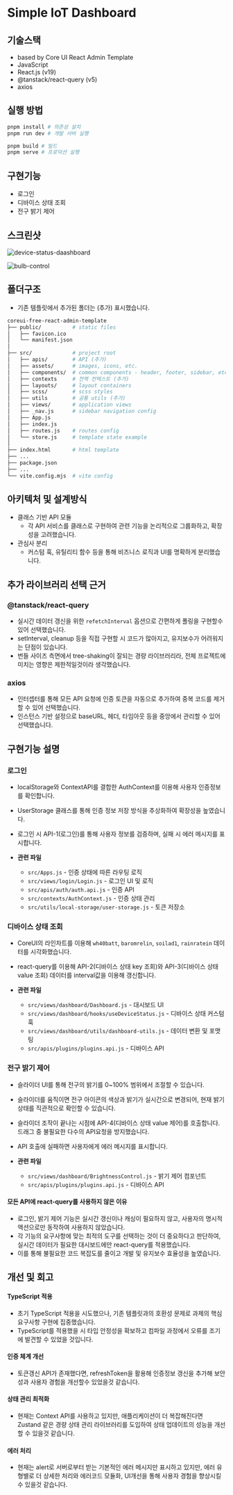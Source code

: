 # Simple IoT Dashboard

## 기술스택
  - based by Core UI React Admin Template
  - JavaScript
  - React.js (v19)
  - @tanstack/react-query (v5)
  - axios

## 실행 방법

  ```bash
  pnpm install # 의존성 설치
  pnpm run dev # 개발 서버 실행

  pnpm build # 빌드
  pnpm serve # 프로덕션 실행
  ```

## 구현기능
  - 로그인
  - 디바이스 상태 조회
  - 전구 밝기 제어

## 스크린샷
![device-status-daashboard](https://github.com/user-attachments/assets/f64dad0e-1085-4f44-81a6-e8c334b2b170)

![bulb-control](https://github.com/user-attachments/assets/7f6cb958-5dd9-4766-94d6-a18f8d4bc38d)


## 폴더구조

- 기존 템플릿에서 추가된 폴더는 (추가) 표시했습니다.

```bash
coreui-free-react-admin-template
├── public/          # static files
│   ├── favicon.ico
│   └── manifest.json
│
├── src/             # project root
│   ├── apis/        # API (추가)
│   ├── assets/      # images, icons, etc.
│   ├── components/  # common components - header, footer, sidebar, etc.
│   ├── contexts     # 전역 컨텍스트 (추가)
│   ├── layouts/     # layout containers
│   ├── scss/        # scss styles
│   ├── utils        # 공통 utils (추가)
│   ├── views/       # application views
│   ├── _nav.js      # sidebar navigation config
│   ├── App.js
│   ├── index.js
│   ├── routes.js    # routes config
│   └── store.js     # template state example 
│
├── index.html       # html template
├── ...
├── package.json
├── ...
└── vite.config.mjs  # vite config
```

## 아키텍처 및 설계방식
- 클래스 기반 API 모듈
  - 각 API 서비스를 클래스로 구현하여 관련 기능을 논리적으로 그룹화하고, 확장성을 고려했습니다.
- 관심사 분리
  - 커스텀 훅, 유틸리티 함수 등을 통해 비즈니스 로직과 UI를 명확하게 분리했습니다.

## 추가 라이브러리 선택 근거

### @tanstack/react-query
- 실시간 데이터 갱신을 위한 `refetchInterval` 옵션으로 간편하게 폴링을 구현할수 있어 선택했습니다.
- setInterval, cleanup 등을 직접 구현할 시 코드가 많아지고, 유지보수가 어려워지는 단점이 있습니다.
- 번들 사이즈 측면에서 tree-shaking이 잘되는 경량 라이브러리라, 전체 프로젝트에 미치는 영향은 제한적일것이라 생각했습니다.

### axios
- 인터셉터를 통해 모든 API 요청에 인증 토큰을 자동으로 추가하여 중복 코드를 제거할 수 있어 선택했습니다.
- 인스턴스 기반 설정으로 baseURL, 헤더, 타임아웃 등을 중앙에서 관리할 수 있어 선택했습니다.

## 구현기능 설명

  ### 로그인
  - localStorage와 ContextAPI를 결합한 AuthContext를 이용해 사용자 인증정보를 확인합니다.
  - UserStorage 클래스를 통해 인증 정보 저장 방식을 추상화하여 확장성을 높였습니다.
  - 로그인 시 API-1(로그인)를 통해 사용자 정보를 검증하며, 실패 시 에러 메시지를 표시합니다.

  - **관련 파일**
    - `src/Apps.js` - 인증 상태에 따른 라우팅 로직 
    - `src/views/login/Login.js` - 로그인 UI 및 로직
    - `src/apis/auth/auth.api.js` - 인증 API
    - `src/contexts/AuthContext.js` - 인증 상태 관리
    - `src/utils/local-storage/user-storage.js` - 토큰 저장소

  ### 디바이스 상태 조회
  - CoreUI의 라인차트를 이용해 `wh40batt`, `baromrelin`, `soilad1`, `rainratein` 데이터를 시각화했습니다.
  - react-query를 이용해 API-2(디바이스 상태 key 조회)와 API-3(디바이스 상태 value 조회) 데이터를 interval값을 이용해 갱신합니다.
  
  - **관련 파일**
    - `src/views/dashboard/Dashboard.js` - 대시보드 UI
    - `src/views/dashboard/hooks/useDeviceStatus.js` - 디바이스 상태 커스텀 훅
    - `src/views/dashboard/utils/dashboard-utils.js` - 데이터 변환 및 포맷팅
    - `src/apis/plugins/plugins.api.js` - 디바이스 API

  ### 전구 밝기 제어
  - 슬라이더 UI를 통해 전구의 밝기를 0~100% 범위에서 조절할 수 있습니다.
  - 슬라이더를 움직이면 전구 아이콘의 색상과 밝기가 실시간으로 변경되어, 현재 밝기 상태를 직관적으로 확인할 수 있습니다.
  - 슬라이더 조작이 끝나는 시점에 API-4(디바이스 상태 value 제어)를 호출합니다. 드래그 중 불필요한 다수의 API요청을 방지했습니다.
  - API 호출에 실패하면 사용자에게 에러 메시지를 표시합니다.

  - **관련 파일**
    - `src/views/dashboard/BrightnessControl.js` - 밝기 제어 컴포넌트
    - `src/apis/plugins/plugins.api.js` - 디바이스 API

  #### 모든 API에 react-query를 사용하지 않은 이유
  - 로그인, 밝기 제어 기능은 실시간 갱신이나 캐싱이 필요하지 않고, 사용자의 명시적 액션으로만 동작하여 사용하지 않았습니다.
  - 각 기능의 요구사항에 맞는 최적의 도구를 선택하는 것이 더 중요하다고 판단하여, 실시간 데이터가 필요한 대시보드에만 react-query를 적용했습니다.
  - 이를 통해 불필요한 코드 복잡도를 줄이고 개발 및 유지보수 효율성을 높였습니다.

## 개선 및 회고

#### TypeScript 적용
- 초기 TypeScript 적용을 시도했으나, 기존 템플릿과의 호환성 문제로 과제의 핵심 요구사항 구현에 집중했습니다.
- TypeScript를 적용했을 시 타입 안정성을 확보하고 컴파일 과정에서 오류를 조기에 발견할 수 있었을 것입니다.

#### 인증 체계 개선
- 토큰갱신 API가 존재했다면, refreshToken을 활용해 인증정보 갱신을 추가해 보안성과 사용자 경험을 개선할수 있었을것 같습니다.

#### 상태 관리 최적화
- 현재는 Context API를 사용하고 있지만, 애플리케이션이 더 복잡해진다면 Zustand 같은 경량 상태 관리 라이브러리를 도입하여 상태 업데이트의 성능을 개선할 수 있을것 같습니다.

#### 에러 처리
- 현재는 alert로 서버로부터 받는 기본적인 에러 메시지만 표시하고 있지만, 에러 유형별로 더 상세한 처리와 에러코드 모듈화, UI개선을 통해 사용자 경험을 향상시킬 수 있을것 같습니다.

